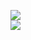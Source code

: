 [![](https://img.shields.io/badge/Made%20With-Github%20Spray-lightgrey.svg?style=for-the-badge&logo=github)](https://github.com/Annihil/github-spray#4012)  
[![](https://i.imgur.com/2DrTn0Z.gif)](https://github.com/Annihil/github-spray)